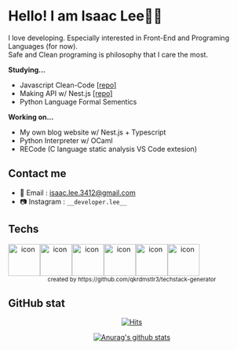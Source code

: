 # Hello! I am Isaac Lee👋🏻
I love developing. Especially interested in Front-End and Programing Languages (for now).  
Safe and Clean programing is philosophy that I care the most.

**Studying...**
- Javascript Clean-Code [[repo]](https://github.com/Isaac-Lee/cleancode-javascript)
- Making API w/ Nest.js [[repo]](https://github.com/Isaac-Lee/nestjs-study)
- Python Language Formal Sementics

**Working on...**
- My own blog website w/ Nest.js + Typescript
- Python Interpreter w/ OCaml
- RECode (C language static analysis VS Code extesion)

## Contact me

- 📧 Email : isaac.lee.3412@gmail.com
- 📷 Instagram : `__developer.lee__`
  
## Techs
<div align="center">
  <div style="display: flex; align-items: flex-start;"><img src="https://techstack-generator.vercel.app/python-icon.svg" alt="icon" width="65" height="65" /><img src="https://techstack-generator.vercel.app/java-icon.svg" alt="icon" width="65" height="65" /><img src="https://techstack-generator.vercel.app/js-icon.svg" alt="icon" width="65" height="65" /><img src="https://techstack-generator.vercel.app/ts-icon.svg" alt="icon" width="65" height="65" /><img src="https://techstack-generator.vercel.app/react-icon.svg" alt="icon" width="65" height="65" /><img src="https://techstack-generator.vercel.app/github-icon.svg" alt="icon" width="65" height="65" /></div>
  <sub>created by https://github.com/qkrdmstlr3/techstack-generator</sub>
</div>

## GitHub stat
<div align="center">
  
  [![Hits](https://hits.seeyoufarm.com/api/count/incr/badge.svg?url=https%3A%2F%2Fgithub.com%2FIsaac-Lee&count_bg=%23D3C392&title_bg=%23555555&icon=&icon_color=%23E7E7E7&title=hits&edge_flat=false)](https://hits.seeyoufarm.com)

  [![Anurag's github stats](https://github-readme-stats.vercel.app/api?username=Isaac-Lee)](https://github.com/anuraghazra/github-readme-stats)
  
</div>
